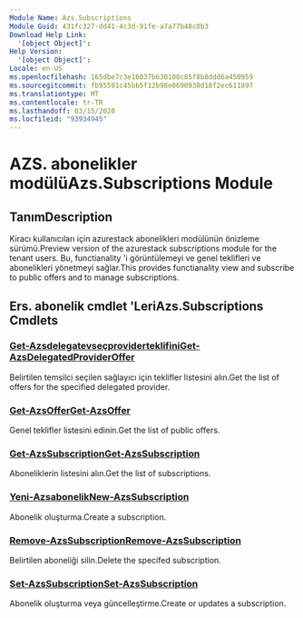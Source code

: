 ```yaml
---
Module Name: Azs.Subscriptions
Module Guid: 431fc327-dd41-4c3d-91fe-a7a77b48c8b3
Download Help Link:
  '[object Object]': 
Help Version:
  '[object Object]': 
Locale: en-US
ms.openlocfilehash: 165dbe7c3e16037b630100c85f8b8ddd6a450959
ms.sourcegitcommit: fb95591c45bb5f12b98e0690938d18f2ec611897
ms.translationtype: MT
ms.contentlocale: tr-TR
ms.lasthandoff: 03/15/2020
ms.locfileid: "93934945"
---
```

# <span data-ttu-id="31c1b-101">AZS. abonelikler modülü</span><span class="sxs-lookup"><span data-stu-id="31c1b-101">Azs.Subscriptions Module</span></span>
## <span data-ttu-id="31c1b-102">Tanım</span><span class="sxs-lookup"><span data-stu-id="31c1b-102">Description</span></span>
<span data-ttu-id="31c1b-103">Kiracı kullanıcıları için azurestack abonelikleri modülünün önizleme sürümü.</span><span class="sxs-lookup"><span data-stu-id="31c1b-103">Preview version of the azurestack subscriptions module for the tenant users.</span></span> <span data-ttu-id="31c1b-104">Bu, functianality 'i görüntülemeyi ve genel teklifleri ve abonelikleri yönetmeyi sağlar.</span><span class="sxs-lookup"><span data-stu-id="31c1b-104">This provides functianality view and subscribe to public offers and to manage subscriptions.</span></span>

## <span data-ttu-id="31c1b-105">Ers. abonelik cmdlet 'Leri</span><span class="sxs-lookup"><span data-stu-id="31c1b-105">Azs.Subscriptions Cmdlets</span></span>
### [<span data-ttu-id="31c1b-106">Get-Azsdelegatevseçproviderteklifini</span><span class="sxs-lookup"><span data-stu-id="31c1b-106">Get-AzsDelegatedProviderOffer</span></span>](Get-AzsDelegatedProviderOffer.md)
<span data-ttu-id="31c1b-107">Belirtilen temsilci seçilen sağlayıcı için teklifler listesini alın.</span><span class="sxs-lookup"><span data-stu-id="31c1b-107">Get the list of offers for the specified delegated provider.</span></span>

### [<span data-ttu-id="31c1b-108">Get-AzsOffer</span><span class="sxs-lookup"><span data-stu-id="31c1b-108">Get-AzsOffer</span></span>](Get-AzsOffer.md)
<span data-ttu-id="31c1b-109">Genel teklifler listesini edinin.</span><span class="sxs-lookup"><span data-stu-id="31c1b-109">Get the list of public offers.</span></span>

### [<span data-ttu-id="31c1b-110">Get-AzsSubscription</span><span class="sxs-lookup"><span data-stu-id="31c1b-110">Get-AzsSubscription</span></span>](Get-AzsSubscription.md)
<span data-ttu-id="31c1b-111">Aboneliklerin listesini alın.</span><span class="sxs-lookup"><span data-stu-id="31c1b-111">Get the list of subscriptions.</span></span>

### [<span data-ttu-id="31c1b-112">Yeni-Azsabonelik</span><span class="sxs-lookup"><span data-stu-id="31c1b-112">New-AzsSubscription</span></span>](New-AzsSubscription.md)
<span data-ttu-id="31c1b-113">Abonelik oluşturma.</span><span class="sxs-lookup"><span data-stu-id="31c1b-113">Create a subscription.</span></span>

### [<span data-ttu-id="31c1b-114">Remove-AzsSubscription</span><span class="sxs-lookup"><span data-stu-id="31c1b-114">Remove-AzsSubscription</span></span>](Remove-AzsSubscription.md)
<span data-ttu-id="31c1b-115">Belirtilen aboneliği silin.</span><span class="sxs-lookup"><span data-stu-id="31c1b-115">Delete the specifed subscription.</span></span>

### [<span data-ttu-id="31c1b-116">Set-AzsSubscription</span><span class="sxs-lookup"><span data-stu-id="31c1b-116">Set-AzsSubscription</span></span>](Set-AzsSubscription.md)
<span data-ttu-id="31c1b-117">Abonelik oluşturma veya güncelleştirme.</span><span class="sxs-lookup"><span data-stu-id="31c1b-117">Create or updates a subscription.</span></span>

